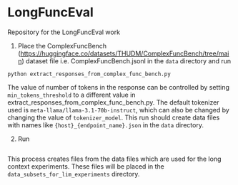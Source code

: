 # LongFuncEval
Repository for the LongFuncEval work

1. Place the ComplexFuncBench (https://huggingface.co/datasets/THUDM/ComplexFuncBench/tree/main) dataset file i.e. ComplexFuncBench.jsonl in the `data` directory and run 
```
python extract_responses_from_complex_func_bench.py
```

The value of number of tokens in the response can be controlled by setting `min_tokens_threshold` to a different value in extract_responses_from_complex_func_bench.py. The default tokenizer used is `meta-llama/llama-3.1-70b-instruct`, which can also be changed by changing the value of `tokenizer_model`.
This run should create data files with names like `{host}_{endpoint_name}.json` in the `data` directory.

2. Run

```python create_data_subsets.py
```

This process creates files from the data files which are used for the long context experiments. These files will be placed in the `data_subsets_for_lim_experiments` directory.